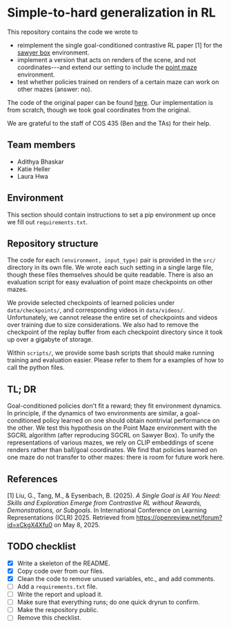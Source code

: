 # Simple-to-hard generalization in RL

This repository contains the code we wrote to 
- reimplement the single goal-conditioned contrastive RL paper [1] for the [sawyer box](https://github.com/Farama-Foundation/Metaworld) environment. 
- implement a version that acts on renders of the scene, and not coordinates---and extend our setting to include the [point maze](https://robotics.farama.org/envs/maze/point_maze/) environment.
- test whether policies trained on renders of a certain maze can work on other mazes (answer: no).

The code of the original paper can be found [here](https://github.com/graliuce/sgcrl). Our implementation is from scratch, though we took goal coordinates from the original.

We are grateful to the staff of COS 435 (Ben and the TAs) for their help.

## Team members
- Adithya Bhaskar
- Katie Heller
- Laura Hwa

## Environment

This section should contain instructions to set a pip environment up once we fill out `requirements.txt`.

## Repository structure
The code for each `(environment, input_type)` pair is provided in the `src/` directory in its own file. 
We wrote each such setting in a single large file, though these files themselves should be quite readable.
There is also an evaluation script for easy evaluation of point maze checkpoints on other mazes.

We provide selected checkpoints of learned policies under `data/checkpoints/`, and corresponding videos in `data/videos/`. 
Unfortunately, we cannot release the entire set of checkpoints and videos over training due to size considerations. 
We also had to remove the checkpoint of the replay buffer from each checkpoint directory since it took up over a gigabyte of storage.

Within `scripts/`, we provide some bash scripts that should make running training and evaluation easier. Please refer to them for a examples of how to call the python files.

## TL; DR 
Goal-conditioned policies don't fit a reward; they fit environment dynamics. 
In principle, if the dynamics of two environments are similar, a goal-conditioned policy learned on one should obtain nontrivial performance on the other.
We test this hypothesis on the Point Maze environment with the SGCRL algorithm (after reproducing SGCRL on Sawyer Box).
To unify the representations of various mazes, we rely on CLIP embeddings of scene renders rather than ball/goal coordinates.
We find that policies learned on one maze do not transfer to other mazes: there is room for future work here.

## References

[1] Liu, G., Tang, M., & Eysenbach, B. (2025). *A Single Goal is All You Need: Skills and Exploration Emerge from Contrastive RL without Rewards, Demonstrations, or Subgoals*. In International Conference on Learning Representations (ICLR) 2025. Retrieved from https://openreview.net/forum?id=xCkgX4Xfu0 on May 8, 2025.

## TODO checklist

- [X] Write a skeleton of the README.
- [X] Copy code over from our files.
- [X] Clean the code to remove unused variables, etc., and add comments.
- [ ] Add a `requirements.txt` file.
- [ ] Write the report and upload it.
- [ ] Make sure that everything runs; do one quick dryrun to confirm.
- [ ] Make the respository public.
- [ ] Remove this checklist.